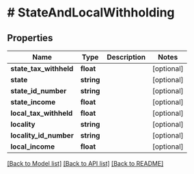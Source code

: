 # # StateAndLocalWithholding

## Properties

Name | Type | Description | Notes
------------ | ------------- | ------------- | -------------
**state_tax_withheld** | **float** |  | [optional]
**state** | **string** |  | [optional]
**state_id_number** | **string** |  | [optional]
**state_income** | **float** |  | [optional]
**local_tax_withheld** | **float** |  | [optional]
**locality** | **string** |  | [optional]
**locality_id_number** | **string** |  | [optional]
**local_income** | **float** |  | [optional]

[[Back to Model list]](../../../README.md#models) [[Back to API list]](../../../README.md#endpoints) [[Back to README]](../../../README.md)
